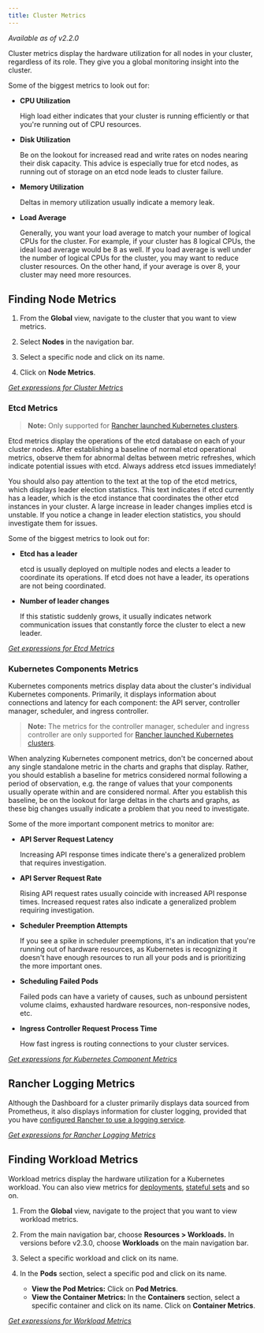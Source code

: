 ```yaml
---
title: Cluster Metrics
---
```


_Available as of v2.2.0_

Cluster metrics display the hardware utilization for all nodes in your cluster, regardless of its role. They give you a global monitoring insight into the cluster.

Some of the biggest metrics to look out for:

- **CPU Utilization**

    High load either indicates that your cluster is running efficiently or that you're running out of CPU resources.

- **Disk Utilization**

    Be on the lookout for increased read and write rates on nodes nearing their disk capacity. This advice is especially true for etcd nodes, as running out of storage on an etcd node leads to cluster failure.

- **Memory Utilization**

    Deltas in memory utilization usually indicate a memory leak.

- **Load Average**

     Generally, you want your load average to match your number of logical CPUs for the cluster. For example, if your cluster has 8 logical CPUs, the ideal load average would be 8 as well. If you load average is well under the number of logical CPUs for the cluster, you may want to reduce cluster resources. On the other hand, if your average is over 8, your cluster may need more resources.

## Finding Node Metrics

1. From the **Global** view, navigate to the cluster that you want to view metrics.

1. Select **Nodes** in the navigation bar.

1. Select a specific node and click on its name.

1. Click on **Node Metrics**.

[_Get expressions for Cluster Metrics_](./expression.md#cluster-metrics)

### Etcd Metrics

>**Note:** Only supported for [Rancher launched Kubernetes clusters](../../../pages-for-subheaders/launch-kubernetes-with-rancher.md).

Etcd metrics display the operations of the etcd database on each of your cluster nodes. After establishing a baseline of normal etcd operational metrics, observe them for abnormal deltas between metric refreshes, which indicate potential issues with etcd. Always address etcd issues immediately!

You should also pay attention to the text at the top of the etcd metrics, which displays leader election statistics. This text indicates if etcd currently has a leader, which is the etcd instance that coordinates the other etcd instances in your cluster. A large increase in leader changes implies etcd is unstable. If you notice a change in leader election statistics, you should investigate them for issues.

Some of the biggest metrics to look out for:

- **Etcd has a leader**

    etcd is usually deployed on multiple nodes and elects a leader to coordinate its operations. If etcd does not have a leader, its operations are not being coordinated.

- **Number of leader changes**

    If this statistic suddenly grows, it usually indicates network communication issues that constantly force the cluster to elect a new leader.

[_Get expressions for Etcd Metrics_](./expression.md#etcd-metrics)

### Kubernetes Components Metrics

Kubernetes components metrics display data about the cluster's individual Kubernetes components. Primarily, it displays information about connections and latency for each component: the API server, controller manager, scheduler, and ingress controller.

>**Note:** The metrics for the controller manager, scheduler and ingress controller are only supported for [Rancher launched Kubernetes clusters](../../../pages-for-subheaders/launch-kubernetes-with-rancher.md).

When analyzing Kubernetes component metrics, don't be concerned about any single standalone metric in the charts and graphs that display. Rather, you should establish a baseline for metrics considered normal following a period of observation, e.g. the range of values that your components usually operate within and are considered normal. After you establish this baseline, be on the lookout for large deltas in the charts and graphs, as these big changes usually indicate a problem that you need to investigate.

Some of the more important component metrics to monitor are:

- **API Server Request Latency**

    Increasing API response times indicate there's a generalized problem that requires investigation.

- **API Server Request Rate**

    Rising API request rates usually coincide with increased API response times. Increased request rates also indicate a generalized problem requiring investigation.

- **Scheduler Preemption Attempts**

    If you see a spike in scheduler preemptions, it's an indication that you're running out of hardware resources, as Kubernetes is recognizing it doesn't have enough resources to run all your pods and is prioritizing the more important ones.

- **Scheduling Failed Pods**

    Failed pods can have a variety of causes, such as unbound persistent volume claims, exhausted hardware resources, non-responsive nodes, etc.

- **Ingress Controller Request Process Time**

    How fast ingress is routing connections to your cluster services.

[_Get expressions for Kubernetes Component Metrics_](./expression.md#kubernetes-components-metrics)

## Rancher Logging Metrics

Although the Dashboard for a cluster primarily displays data sourced from Prometheus, it also displays information for cluster logging, provided that you have [configured Rancher to use a logging service](../../../pages-for-subheaders/cluster-logging.md).

[_Get expressions for Rancher Logging Metrics_](./expression.md#rancher-logging-metrics)

## Finding Workload Metrics

Workload metrics display the hardware utilization for a Kubernetes workload. You can also view metrics for [deployments](https://kubernetes.io/docs/concepts/workloads/controllers/deployment/), [stateful sets](https://kubernetes.io/docs/concepts/workloads/controllers/statefulset/) and so on.

1. From the **Global** view, navigate to the project that you want to view workload metrics.

1. From the main navigation bar, choose **Resources > Workloads.** In versions before v2.3.0, choose **Workloads** on the main navigation bar.

1. Select a specific workload and click on its name.

1. In the **Pods** section, select a specific pod and click on its name.

    - **View the Pod Metrics:** Click on **Pod Metrics**.
    - **View the Container Metrics:** In the **Containers** section, select a specific container and click on its name. Click on **Container Metrics**.

[_Get expressions for Workload Metrics_](./expression.md#workload-metrics)
